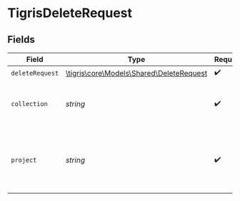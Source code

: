 # TigrisDeleteRequest


## Fields

| Field                                                                            | Type                                                                             | Required                                                                         | Description                                                                      |
| -------------------------------------------------------------------------------- | -------------------------------------------------------------------------------- | -------------------------------------------------------------------------------- | -------------------------------------------------------------------------------- |
| `deleteRequest`                                                                  | [\tigris\core\Models\Shared\DeleteRequest](../../models/shared/DeleteRequest.md) | :heavy_check_mark:                                                               | N/A                                                                              |
| `collection`                                                                     | *string*                                                                         | :heavy_check_mark:                                                               | Collection name where to insert documents.                                       |
| `project`                                                                        | *string*                                                                         | :heavy_check_mark:                                                               | Project name whose db is under target to delete documents.                       |